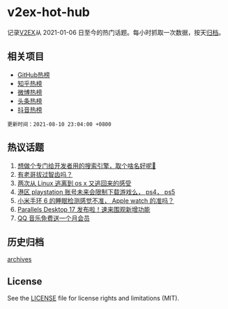 # v2ex-hot-hub

 记录[V2EX](https://www.v2ex.com/)从 2021-01-06 日至今的热门话题。每小时抓取一次数据，按天[归档](archives)。
 
 ## 相关项目

- [GitHub热榜](https://github.com/snaildev/github-hot-hub)
- [知乎热榜](https://github.com/snaildev/zhihu-hot-hub)
- [微博热榜](https://github.com/snaildev/weibo-hot-hub)
- [头条热榜](https://github.com/snaildev/toutiao-hot-hub)
- [抖音热榜](https://github.com/snaildev/douyin-hot-hub)


 `更新时间：2021-08-10 23:04:00 +0800`

## 热议话题

1. [想做个专门给开发者用的搜索引擎，取个啥名好呢🤔](https://www.v2ex.com/t/794816)
1. [有老哥拔过智齿吗？](https://www.v2ex.com/t/794743)
1. [两次从 Linux 逃离到 os x 又逃回来的感受](https://www.v2ex.com/t/794788)
1. [港区 playstation 账号未来会限制下载游戏么， ps4， ps5](https://www.v2ex.com/t/794753)
1. [小米手环 6 的睡眠检测感觉不准， Apple watch 的准吗？](https://www.v2ex.com/t/794747)
1. [Parallels Desktop 17 发布啦！速来围观新增功能](https://www.v2ex.com/t/794845)
1. [QQ 音乐免费送一个月会员](https://www.v2ex.com/t/794861)

## 历史归档

[archives](archives)

## License

See the [LICENSE](LICENSE) file for license rights and limitations (MIT).
